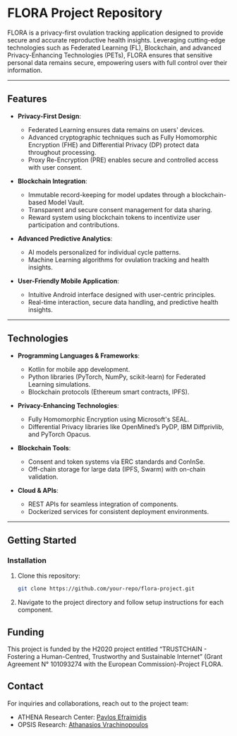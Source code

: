 # FLORA Project Repository

FLORA is a privacy-first ovulation tracking application designed to provide secure and accurate reproductive health insights. Leveraging cutting-edge technologies such as Federated Learning (FL), Blockchain, and advanced Privacy-Enhancing Technologies (PETs), FLORA ensures that sensitive personal data remains secure, empowering users with full control over their information.

---

## Features

- **Privacy-First Design**:
  - Federated Learning ensures data remains on users' devices.
  - Advanced cryptographic techniques such as Fully Homomorphic Encryption (FHE) and Differential Privacy (DP) protect data throughout processing.
  - Proxy Re-Encryption (PRE) enables secure and controlled access with user consent.

- **Blockchain Integration**:
  - Immutable record-keeping for model updates through a blockchain-based Model Vault.
  - Transparent and secure consent management for data sharing.
  - Reward system using blockchain tokens to incentivize user participation and contributions.

- **Advanced Predictive Analytics**:
  - AI models personalized for individual cycle patterns.
  - Machine Learning algorithms for ovulation tracking and health insights.

- **User-Friendly Mobile Application**:
  - Intuitive Android interface designed with user-centric principles.
  - Real-time interaction, secure data handling, and predictive health insights.

---

## Technologies

- **Programming Languages & Frameworks**:
  - Kotlin for mobile app development.
  - Python libraries (PyTorch, NumPy, scikit-learn) for Federated Learning simulations.
  - Blockchain protocols (Ethereum smart contracts, IPFS).

- **Privacy-Enhancing Technologies**:
  - Fully Homomorphic Encryption using Microsoft's SEAL.
  - Differential Privacy libraries like OpenMined’s PyDP, IBM Diffprivlib, and PyTorch Opacus.

- **Blockchain Tools**:
  - Consent and token systems via ERC standards and ConInSe.
  - Off-chain storage for large data (IPFS, Swarm) with on-chain validation.

- **Cloud & APIs**:
  - REST APIs for seamless integration of components.
  - Dockerized services for consistent deployment environments.

---

## Getting Started

### Installation
1. Clone this repository:
   ```bash
   git clone https://github.com/your-repo/flora-project.git
2. Navigate to the project directory and follow setup instructions for each component.


## Funding
This project is funded by  the  H2020  project  entitled  “TRUSTCHAIN  - Fostering  a  Human-Centred,  Trustworthy  and  Sustainable  Internet”  (Grant  Agreement  N° 101093274 with the European Commission)-Project FLORA.

## Contact
For inquiries and collaborations, reach out to the project team:
- ATHENA Research Center: [Pavlos Efraimidis](mailto:pefraimi@athenarc.gr)
- OPSIS Research: [Athanasios Vrachinopoulos](mailto:info@opsys.ro)

  
